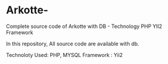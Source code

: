 # Arkotte-
Complete source code of Arkotte with DB - Technology PHP YII2 Framework 


In this repository, All source code are available with db.

Technoloty Used: PHP, MYSQL
Framework : Yii2
